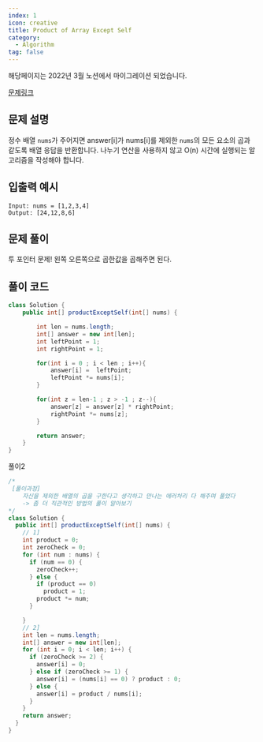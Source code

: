 ```yaml
---
index: 1
icon: creative
title: Product of Array Except Self
category:
  - Algorithm
tag: false
---
```


해당페이지는 2022년 3월 노션에서 마이그레이션 되었습니다.

[문제링크](https://leetcode.com/problems/product-of-array-except-self/)

## 문제 설명

정수 배열 `nums`가 주어지면 answer[i]가 nums[i]를 제외한 `nums`의 모든 요소의 곱과 같도록 배열 응답을 반환합니다.
나누기 연산을 사용하지 않고 O(n) 시간에 실행되는 알고리즘을 작성해야 합니다.

## 입출력 예시

```
Input: nums = [1,2,3,4]
Output: [24,12,8,6]
```

## 문제 풀이

투 포인터 문제! 왼쪽 오른쪽으로 곱한값을 곱해주면 된다.

## 풀이 코드

```java
class Solution {
    public int[] productExceptSelf(int[] nums) {

        int len = nums.length;
        int[] answer = new int[len];
        int leftPoint = 1;
        int rightPoint = 1;

        for(int i = 0 ; i < len ; i++){
            answer[i] =  leftPoint;
            leftPoint *= nums[i];
        }

        for(int z = len-1 ; z > -1 ; z--){
            answer[z] = answer[z] * rightPoint;
            rightPoint *= nums[z];
        }

        return answer;
    }
}
```

풀이2

```java
/*
 [풀이과정]
	자신을 제외한 배열의 곱을 구한다고 생각하고 만나는 에러처리 다 해주며 풀었다
	-> 좀 더 직관적인 방법의 풀이 알아보기
*/
class Solution {
  public int[] productExceptSelf(int[] nums) {
    // 1]
    int product = 0;
    int zeroCheck = 0;
    for (int num : nums) {
      if (num == 0) {
        zeroCheck++;
      } else {
        if (product == 0)
          product = 1;
        product *= num;
      }

    }
    // 2]
    int len = nums.length;
    int[] answer = new int[len];
    for (int i = 0; i < len; i++) {
      if (zeroCheck >= 2) {
        answer[i] = 0;
      } else if (zeroCheck >= 1) {
        answer[i] = (nums[i] == 0) ? product : 0;
      } else {
        answer[i] = product / nums[i];
      }
    }
    return answer;
  }
}
```
